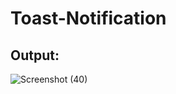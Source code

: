 # Toast-Notification

## Output:

![Screenshot (40)](https://user-images.githubusercontent.com/73743211/98484381-f17bd380-2234-11eb-8212-c131f24db8ab.png)
